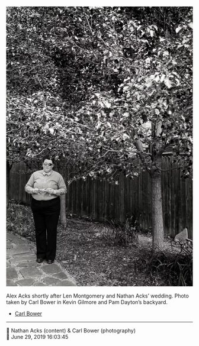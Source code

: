 ![Alex Acks shortly after Len Montgomery and Nathan Acks’ wedding](assets/29183536f420192e1b96813aedd862cf.webp)

Alex Acks shortly after Len Montgomery and Nathan Acks’ wedding. Photo taken by Carl Bower in Kevin Gilmore and Pam Dayton’s backyard.

* [Carl Bower](https://carlbowerphotos.com)

- - - -

<span aria-hidden="true">👥</span> Nathan Acks (content) & Carl Bower (photography)  
<span aria-hidden="true">📅</span> June 29, 2019 16:03:45
